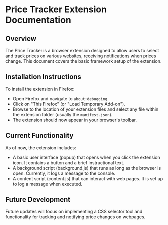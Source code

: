 # Price Tracker Extension Documentation

## Overview

The Price Tracker is a browser extension designed to allow users to select and track prices on various websites, receiving notifications when prices change. This document covers the basic framework setup of the extension.

## Installation Instructions

To install the extension in Firefox:

* Open Firefox and navigate to `about:debugging`.
* Click on "This Firefox" (or "Load Temporary Add-on").
* Browse to the location of your extension files and select any file within the extension folder (usually the `manifest.json`).
* The extension should now appear in your browser's toolbar.

## Current Functionality

As of now, the extension includes:

* A basic user interface (popup) that opens when you click the extension icon. It contains a button and a brief instructional text.
* A background script (background.js) that runs as long as the browser is open. Currently, it logs a message to the console.
* A content script (content.js) that can interact with web pages. It is set up to log a message when executed.

## Future Development

Future updates will focus on implementing a CSS selector tool and functionality for tracking and notifying price changes on webpages.
